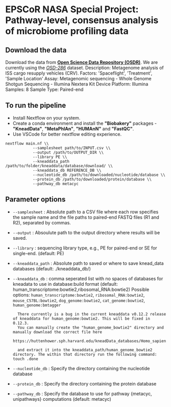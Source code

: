 # EPSCoR NASA Special Project: Pathway-level, consensus analysis of microbiome profiling data

## Download the data

Download the data from [**Open Science Data Repository (OSDR)**](https://www.nasa.gov/osdr/). We are currently using the [_OSD-286_](https://osdr.nasa.gov/bio/repo/data/studies/OSD-286) dataset.
Description: Metagenome analysis of ISS cargo resupply vehicles (CRV).
Factors: 'Spaceflight', 'Treatment', 'Sample Location'
Assay: Metagenomic sequencing - Whole Genome Shotgun Sequencing - Illumina Nextera Kit
Device Platform: Illumina
Samples: 8
Sample Type: Paired-end

## To run the pipeline

- Install Nextflow on your system.
- Create a conda environment and install the **"Biobakery"** packages - **"KneadData"**, **"MetaPhlAn"**, **"HUMAnN"** and **"FastQC"**.
- Use VSCode for better nextflow editing experience.

```
nextflow main.nf \\
            --samplesheet path/to/INPUT.csv \\
            --output /path/to/OUTPUT_DIR \\
            --library PE \\
            --kneaddata_path /path/to/folder/kneaddata/database/download/ \\
            --kneaddata_db REFERENCE_DB \\
            --nucleotide_db /path/to/downloaded/nucleotide/database \\
            --protein_db /path/to/downloaded/protein/database \\
            --pathway_db metacyc
```

## Parameter options

* `--samplesheet` : Absolute path to a CSV file where each row specifies the sample name and the file paths to paired-end FASTQ files (R1 and R2), separated by commas.

* `--output` : Absoulute path to the output directory where results will be saved.

* `--library` : sequencing library type, e.g., PE for paired-end or SE for single-end. (default: PE)

* `--kneaddata_path` : Absolute path to saved or where to save knead_data databases (default: ./kneaddata_db/)

* `--kneaddata_db` : comma seperated list with no spaces of databases for kneadata to use in database:build format  (default: human_transcriptome:bowtie2,ribosomal_RNA:bowtie2) 
    Possible options: 
        `human_transcriptome:bowtie2`, `ribosomal_RNA:bowtie2`, `mouse_C57BL:bowtie2`, `dog_genome:bowtie2`, `cat_genome:bowtie2`, `human_genome:bmtagger`

        There currently is a bug in the current kneaddata v0.12.2 release of kneaddata for human_genome:bowtie2. This will be fixed in 0.12.3.
        You can manually create the "human_genome_bowtie2" directory and manually download the correct file here 
        https://huttenhower.sph.harvard.edu/kneadData_databases/Homo_sapiens_hg39_T2T_Bowtie2_v0.1.tar.gz

        and extract it into the kneaddata_path/human_genome_bowtie2 directory. The within that directory run the following command: touch .done
            
* `--nucleotide_db` : Specify the directory containing the nucleotide database

* `--protein_db` : Specify the directory containing the protein database
            
* `--pathway_db` : Specify the database to use for pathway {metacyc, unipathways} computations (default: metacyc)